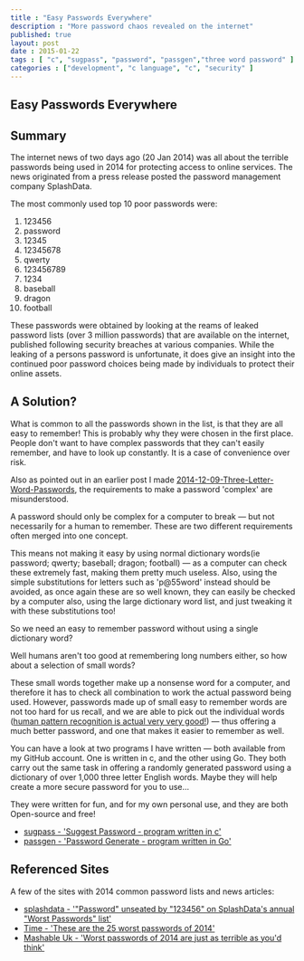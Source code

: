 ```yaml
---
title : "Easy Passwords Everywhere"
description : "More password chaos revealed on the internet"
published: true
layout: post
date : 2015-01-22
tags : [ "c", "sugpass", "password", "passgen","three word password" ]
categories : ["development", "c language", "c", "security" ]
---
```

## Easy Passwords Everywhere

## Summary

The internet news of two days ago (20 Jan 2014) was all about the
terrible passwords being used in 2014 for protecting access to online
services. The news originated from a press release posted the password
management company SplashData.

The most commonly used top 10 poor passwords were:

1. 123456
2. password
3. 12345
4. 12345678
5. qwerty
6. 123456789
7. 1234
8. baseball
9. dragon
10. football

These passwords were obtained by looking at the reams of leaked
password lists (over 3 million passwords) that are available on the
internet, published following security breaches at various
companies. While the leaking of a persons password is unfortunate, it
does give an insight into the continued poor password choices being
made by individuals to protect their online assets.

## A Solution?

What is common to all the passwords shown in the list, is that they
are all easy to remember! This is probably why they were chosen in the
first place. People don't want to have complex passwords that they
can't easily remember, and have to look up constantly. It is a case of
convenience over risk.

Also as pointed out in an earlier post I made
[2014-12-09-Three-Letter-Word-Passwords](http://www.wiremoons.com/posts/2014-12-09-Three-Letter-Word-Passwords),
the requirements to make a password 'complex' are misunderstood.

A password should only be complex for a computer to break — but not
necessarily for a human to remember. These are two different
requirements often merged into one concept. 

This means not making it easy by using normal dictionary words(ie
password; qwerty; baseball; dragon; football) — as a computer can
check these extremely fast, making them pretty much useless. Also,
using the simple substitutions for letters such as 'p@55word' instead
should be avoided, as once again these are so well known, they can
easily be checked by a computer also, using the large dictionary word
list, and just tweaking it with these substitutions too!

So we need an easy to remember password without using a single dictionary
word?

Well humans aren't too good at remembering long numbers either, so how
about a selection of small words?

These small words together make up a nonsense word for a computer, and
therefore it has to check all combination to work the actual password
being used. However, passwords made up of small easy to remember words
are not too hard for us recall, and we are able to pick out the
individual words ([human pattern recognition is actual very very
good!](http://bigthink.com/endless-innovation/humans-are-the-worlds-best-pattern-recognition-machines-but-for-how-long))
— thus offering a much better password, and one that makes it easier
to remember as well.

You can have a look at two programs I have written —  both available from my GitHub account. 
One is written in c, and the other using Go. They both carry out the same 
task in offering a randomly generated password using a dictionary of over 1,000 three letter 
English words. Maybe they will help create a more secure password for you to use...  

They were written for fun, and for my own personal use, and they are both Open-source and free!

- [sugpass - 'Suggest Password - program written in c'](https://github.com/wiremoons/sugpass)
- [passgen - 'Password Generate - program written in Go'](https://github.com/wiremoons/passgen)


## Referenced Sites

A few of the sites with 2014 common password lists and news articles:

- [splashdata - '"Password" unseated by "123456" on SplashData's annual "Worst Passwords" list'](http://splashdata.com/press/worstpasswords2013.htm)
- [Time - 'These are the 25 worst passwords of 2014'](http://time.com/3672431/worst-passwords/)
- [Mashable Uk - 'Worst passwords of 2014 are just as terrible as you'd think'](http://mashable.com/2015/01/20/worst-passwords-of-2014/)
